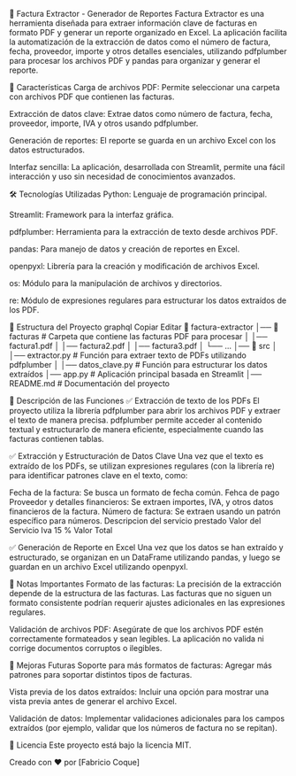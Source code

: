 📂 Factura Extractor - Generador de Reportes
Factura Extractor es una herramienta diseñada para extraer información clave de facturas en formato PDF y generar un reporte organizado en Excel. La aplicación facilita la automatización de la extracción de datos como el número de factura, fecha, proveedor, importe y otros detalles esenciales, utilizando pdfplumber para procesar los archivos PDF y pandas para organizar y generar el reporte.

🚀 Características
Carga de archivos PDF: Permite seleccionar una carpeta con archivos PDF que contienen las facturas.

Extracción de datos clave: Extrae datos como número de factura, fecha, proveedor, importe, IVA y otros usando pdfplumber.

Generación de reportes: El reporte se guarda en un archivo Excel con los datos estructurados.

Interfaz sencilla: La aplicación, desarrollada con Streamlit, permite una fácil interacción y uso sin necesidad de conocimientos avanzados.

🛠️ Tecnologías Utilizadas
Python: Lenguaje de programación principal.

Streamlit: Framework para la interfaz gráfica.

pdfplumber: Herramienta para la extracción de texto desde archivos PDF.

pandas: Para manejo de datos y creación de reportes en Excel.

openpyxl: Librería para la creación y modificación de archivos Excel.

os: Módulo para la manipulación de archivos y directorios.

re: Módulo de expresiones regulares para estructurar los datos extraídos de los PDF.

📂 Estructura del Proyecto
graphql
Copiar
Editar
📂 factura-extractor
│── 📂 facturas                # Carpeta que contiene las facturas PDF para procesar
│   │── factura1.pdf
│   │── factura2.pdf
│   │── factura3.pdf
│   └── ...
│── 📂 src
│   │── extractor.py           # Función para extraer texto de PDFs utilizando pdfplumber
│   │── datos_clave.py         # Función para estructurar los datos extraídos
│── app.py                     # Aplicación principal basada en Streamlit
│── README.md                  # Documentación del proyecto


📝 Descripción de las Funciones
✅ Extracción de texto de los PDFs
El proyecto utiliza la librería pdfplumber para abrir los archivos PDF y extraer el texto de manera precisa. pdfplumber permite acceder al contenido textual y estructurarlo de manera eficiente, especialmente cuando las facturas contienen tablas.

✅ Extracción y Estructuración de Datos Clave
Una vez que el texto es extraído de los PDFs, se utilizan expresiones regulares (con la librería re) para identificar patrones clave en el texto, como:

Fecha de la factura: Se busca un formato de fecha común.
Fehca de pago
Proveedor y detalles financieros: Se extraen importes, IVA, y otros datos financieros de la factura.
Número de factura: Se extraen usando un patrón específico para números.
Descripcion del servicio prestado
Valor del Servicio
Iva 15 %
Valor Total


✅ Generación de Reporte en Excel
Una vez que los datos se han extraído y estructurado, se organizan en un DataFrame utilizando pandas, y luego se guardan en un archivo Excel utilizando openpyxl.

📌 Notas Importantes
Formato de las facturas: La precisión de la extracción depende de la estructura de las facturas. Las facturas que no siguen un formato consistente podrían requerir ajustes adicionales en las expresiones regulares.

Validación de archivos PDF: Asegúrate de que los archivos PDF estén correctamente formateados y sean legibles. La aplicación no valida ni corrige documentos corruptos o ilegibles.

🚧 Mejoras Futuras
Soporte para más formatos de facturas: Agregar más patrones para soportar distintos tipos de facturas.

Vista previa de los datos extraídos: Incluir una opción para mostrar una vista previa antes de generar el archivo Excel.

Validación de datos: Implementar validaciones adicionales para los campos extraídos (por ejemplo, validar que los números de factura no se repitan).


📜 Licencia
Este proyecto está bajo la licencia MIT.

Creado con ❤️ por [Fabricio Coque]
